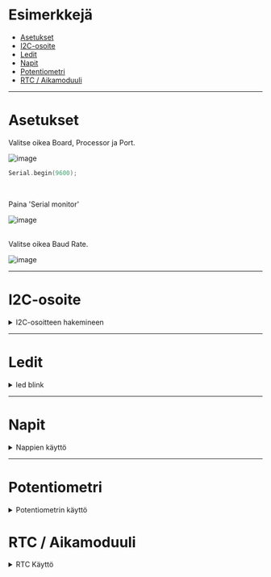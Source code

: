 # Esimerkkejä

- [Asetukset](#asetukset)
- [I2C-osoite](#i2c-osoite)
- [Ledit](#ledit)
- [Napit](#napit)
- [Potentiometri](#potentiometri)
- [RTC / Aikamoduuli](#rtc)

---

# Asetukset

Valitse oikea Board, Processor ja Port.

![image](https://user-images.githubusercontent.com/72470168/170723042-c36b605f-f10c-403b-b07c-10a9298c01da.png)

```cpp
Serial.begin(9600);
```

<br>

Paina 'Serial monitor'

![image](https://user-images.githubusercontent.com/72470168/170723976-49afb139-5628-4156-84a8-5f783a06f897.png)

<br>
Valitse oikea Baud Rate.

![image](https://user-images.githubusercontent.com/72470168/170724179-baecb2f5-d22d-409e-9580-63b43cc6628b.png)
<br>

---

# I2C-osoite

<a name="i2c-osoite"></a>

 <details>
 <summary>
 I2C-osoitteen hakemineen
 </summary>

```cpp
#include "Arduino.h" // vain jos käytät VSCode ja PlatformIO
#include <Wire.h> //include Wire.h library

void setup()
{
   Wire.begin();       // Wire communication begin
   Serial.begin(9600); // The baudrate of Serial monitor is set in 9600
   while (!Serial)
       ; // Waiting for Serial Monitor
   Serial.println("\nI2C Scanner");
}

void loop()
{
   byte error, address; // variable for error and I2C address
   int nDevices;

   Serial.println("Scanning...");

   nDevices = 0;
   for (address = 1; address < 127; address++)
   {
       // The i2c_scanner uses the return value of
       // the Write.endTransmisstion to see if
       // a device did acknowledge to the address.
       Wire.beginTransmission(address);
       error = Wire.endTransmission();

       if (error == 0)
       {
           Serial.print("I2C device found at address 0x");
           if (address < 16)
               Serial.print("0");
           Serial.print(address, HEX);
           Serial.println("  !");
           nDevices++;
       }
       else if (error == 4)
       {
           Serial.print("Unknown error at address 0x");
           if (address < 16)
               Serial.print("0");
           Serial.println(address, HEX);
       }
   }
   if (nDevices == 0)
       Serial.println("No I2C devices found\n");
   else
       Serial.println("done\n");

   delay(5000); // wait 5 seconds for the next I2C scan
}
```

 </details>

---

# Ledit

<a name="ledit"></a>

<details>
 <summary>
 led blink
 </summary>

```cpp
#include <Arduino.h>

// sisäänrakennettu ledi (mega2560)
int ledPin = 13;

void setup()
{

    pinMode(ledPin, OUTPUT);
    pinMode(A0, INPUT_PULLUP);
}

void loop()
{

    // perus ledin vilkkuminen

    // digitalWrite(ledPin, HIGH);
    // delay(1000);
    // digitalWrite(ledPin, LOW);
    // delay(1000);

    // tekee saman kui ylempi koodi
    digitalWrite(ledPin, !digitalRead(ledPin));
    delay(1000);
}
```

 </details>

---

# Napit

<a name="napit"></a>

<details>
 <summary>
 Nappien käyttö
 </summary>

```cpp
#include "Arduino.h" // vain jos käytät VSCode ja PlatformIO

// sisäänrakennettu ledi (mega2560)
int ledPin = 13;

int tempo = 1000;

// nappien pinnit
int buttonPins[4] = {47, 49, 51, 53};

// 4 kpl nappien pinnejä (alkaa nollasta)

// buttonPins[0] = 47;
// buttonPins[1] = 49;
// buttonPins[2] = 51;
// buttonPins[3] = 53;

// nappi "malli" joka sisältää napin tiedot
struct Button
{
    int number;
    int pin;
};

//#############################################################################
// esimerkki struct käytöstä
struct Car
{
    String manufacturer;
    String model;
    unsigned int year;
    unsigned int price;
};

Car cars[3] = {
    {"Ford", "Mustang", 1969, 200000},
    {"Audi", "A4", 2017, 300000},
    {"BMW", "X5", 2018, 400000}};

// Serial.println(cars[0].manufacturer);       Ford
// Serial.println(cars[2].year);              2018
//#############################################################################

// tehdään 4 nappia
Button buttons[4];

// väliaikainen aika-muuttuja
int tempTime = 0;

void setup()
{

    // ledin pinni
    pinMode(ledPin, OUTPUT);

    // käydään kaikki napit läpi ja aseteaan tiedot
    for (int i = 0; i < sizeof(buttons) / sizeof(buttons[0]); i++)
    {
        pinMode(buttonPins[i], INPUT_PULLUP);
        buttons[i].number = i;
        buttons[i].pin = buttonPins[i];
    }

    Serial.begin(9600);
}

void checkButton(Button button)
{

    int reading = digitalRead(button.pin);

    if (reading == LOW)
    {
        if (millis() - tempTime > 50)
        {
            tempTime = millis();
            Serial.println("Button " + String(button.number) + " pressed, pin " + String(button.pin));
            while (digitalRead(button.pin) == LOW)
            {
                // wait for release
            }
            tempTime = millis();
        }
    }
}

void loop()
{
    checkButton(buttons[0]);
    checkButton(buttons[1]);
    checkButton(buttons[2]);
    checkButton(buttons[3]);
}
```

 </details>

---

# Potentiometri

<a name="potentiometri"></a>

<details>
 <summary>
 Potentiometrin käyttö
 </summary>

```cpp
// potentiometri
```

 </details>
 
 # RTC / Aikamoduuli

<a name="rtc"></a>

<details>
 <summary>
 RTC Käyttö
 </summary>
 
 ![kuva](https://user-images.githubusercontent.com/72470168/234598230-dd369c96-6df8-4e89-b44e-6038ba93a4eb.png)

lataa SetTime arduinolle, sen jälkeen ReadTest niin näkee toimiiko moduuli.

examples löytyy lisää, kun etsii *RTC* sanaa

 </details>

